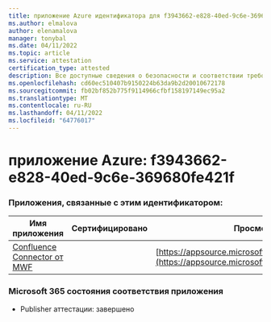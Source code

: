 ```yaml
---
title: приложение Azure идентификатора для f3943662-e828-40ed-9c6e-369680fe421f
ms.author: elmalova
author: elenamalova
manager: tonybal
ms.date: 04/11/2022
ms.topic: article
ms.service: attestation
certification_type: attested
description: Все доступные сведения о безопасности и соответствии требованиям для f3943662-e828-40ed-9c6e-369680fe421f.
ms.openlocfilehash: cd60ec510407b9150224b63da9b2d20010672178
ms.sourcegitcommit: fb02bf852b775f9114966cfbf158197149ec95a2
ms.translationtype: MT
ms.contentlocale: ru-RU
ms.lasthandoff: 04/11/2022
ms.locfileid: "64776017"
---
```

# <a name="azure-app-id-f3943662-e828-40ed-9c6e-369680fe421f"></a>приложение Azure: f3943662-e828-40ed-9c6e-369680fe421f


### <a name="apps-associated-with-this-id"></a>Приложения, связанные с этим идентификатором:
| **Имя приложения** | **Сертифицировано** | **Просмотр в AppSource** |
|--------------|---------------|-----------------------|
| [Confluence Connector от MWF](../forward/WA200001604.md) |  | [https://appsource.microsoft.com/product/office/WA200001604](https://appsource.microsoft.com/product/office/WA200001604) |

### <a name="microsoft-365-app-compliance-status"></a>Microsoft 365 состояния соответствия приложения
- Publisher аттестации: завершено
